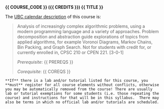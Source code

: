 **{{ COURSE_CODE }} ({{ CREDITS }}) {{ TITLE }}**

The [UBC calendar description](https://vancouver.calendar.ubc.ca/course-descriptions/courses/cpscv-203-programming-problem-solving-and-algorithms) of this course is: 

> Analysis of increasingly complex algorithmic problems, using a modern programming language and a variety of approaches. Problem decomposition and abstraction guide explorations of topics from applied algorithms, for example Voronoi Diagrams, Markov Chains, Bin Packing, and Graph Search. Not for students with credit for, or currently enrolled in, CPSC 210 or CPEN 221. [3-0-1]
> 
> *Prerequisite*: {{ PREREQS }}
> 
> *Corequisite*: {{ COREQS }}

```{warning}
**If** there is a lab and/or tutorial listed for this course, you **must** register for all course elements without conflicts, otherwise you may be automatically removed from the course! There are usually lab or tutorial exemptions for some students (i.e. those repeating the course) and instructions for that will be in this syllabus.  There may also be terms in which no official lab and/or tutorials are scheduled.
```